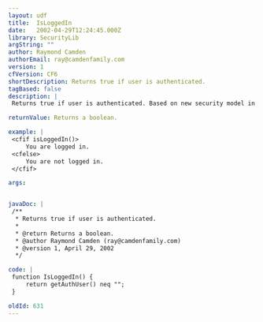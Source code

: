 ```yaml
---
layout: udf
title:  IsLoggedIn
date:   2002-04-29T12:24:45.000Z
library: SecurityLib
argString: ""
author: Raymond Camden
authorEmail: ray@camdenfamily.com
version: 1
cfVersion: CF6
shortDescription: Returns true if user is authenticated.
tagBased: false
description: |
 Returns true if user is authenticated. Based on new security model in CFMX.

returnValue: Returns a boolean.

example: |
 <cfif isLoggedIn()>
     You are logged in.
 <cfelse>
     You are not logged in.
 </cfif>

args:


javaDoc: |
 /**
  * Returns true if user is authenticated.
  * 
  * @return Returns a boolean. 
  * @author Raymond Camden (ray@camdenfamily.com) 
  * @version 1, April 29, 2002 
  */

code: |
 function IsLoggedIn() {
     return getAuthUser() neq "";
 }

oldId: 631
---
```



